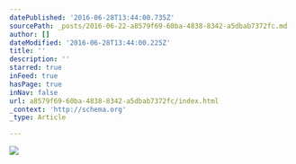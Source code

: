```yaml
---
datePublished: '2016-06-28T13:44:00.735Z'
sourcePath: _posts/2016-06-22-a8579f69-60ba-4838-8342-a5dbab7372fc.md
author: []
dateModified: '2016-06-28T13:44:00.225Z'
title: ''
description: ''
starred: true
inFeed: true
hasPage: true
inNav: false
url: a8579f69-60ba-4838-8342-a5dbab7372fc/index.html
_context: 'http://schema.org'
_type: Article

---
```

![](https://imgflo.herokuapp.com/graph/vahj1ThiexotieMo/44cff297c5182a35e9826aa21dd9911a/croprotate.jpg?cropheight=6016&cropwidth=4018&degrees=0&input=https%3A%2F%2Fthe-grid-user-content.s3-us-west-2.amazonaws.com%2F8bfd38c3-c8a8-4493-9b38-b93d140fbf1e.jpg&x=0&y=0)